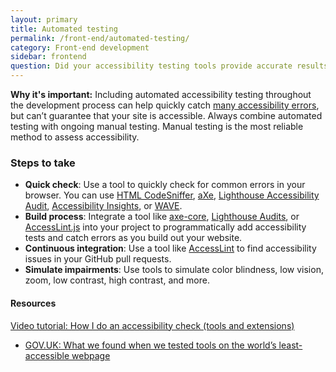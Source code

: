 ```yaml
---
layout: primary
title: Automated testing
permalink: /front-end/automated-testing/
category: Front-end development
sidebar: frontend
question: Did your accessibility testing tools provide accurate results?
---
```


**Why it's important:** Including automated accessibility testing throughout the development process can help quickly catch [many accessibility errors](https://accessibility.blog.gov.uk/2017/02/24/what-we-found-when-we-tested-tools-on-the-worlds-least-accessible-webpage/), but can’t guarantee that your site is accessible. Always combine automated testing with ongoing manual testing. Manual testing is the most reliable method to assess accessibility. 

### Steps to take

- **Quick check**: Use a tool to quickly check for common errors in your browser. You can use [HTML CodeSniffer](http://squizlabs.github.io/HTML_CodeSniffer/), [aXe](https://chrome.google.com/webstore/detail/axe/lhdoppojpmngadmnindnejefpokejbdd?hl=en-US), [Lighthouse Accessibility Audit](https://developers.google.com/web/tools/lighthouse/), [Accessibility Insights](https://accessibilityinsights.io/), or [WAVE](http://wave.webaim.org/extension/).
- **Build process**: Integrate a tool like [axe-core](https://github.com/dequelabs/axe-core), [Lighthouse Audits](https://github.com/GoogleChrome/lighthouse/blob/master/docs/readme.md#using-programmatically), or [AccessLint.js](https://github.com/accesslint/accesslint.js/tree/master) into your project to programmatically add accessibility tests and catch errors as you build out your website.
- **Continuous integration**: Use a tool like [AccessLint](https://www.accesslint.com/) to find accessibility issues in your GitHub pull requests.
- **Simulate impairments**: Use tools to simulate color blindness, low vision, zoom, low contrast, high contrast, and more.

#### Resources
<a href="https://youtu.be/cOmehxAU_4s?t=8m57s">
  <i class="fa fa-youtube-play" aria-hidden="true"></i>Video tutorial: How I do an accessibility check (tools and extensions)
</a>

- [GOV.UK: What we found when we tested tools on the world’s least-accessible webpage](https://accessibility.blog.gov.uk/2017/02/24/what-we-found-when-we-tested-tools-on-the-worlds-least-accessible-webpage/)
